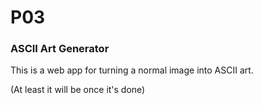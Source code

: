 # P03
### ASCII Art Generator

This is a web app for turning a normal image into ASCII art.

(At least it will be once it's done)
